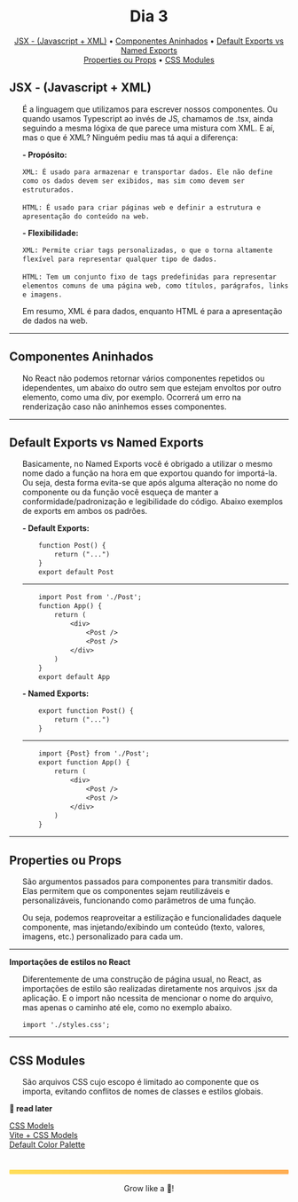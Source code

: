 <div align="center">
    <h1>Dia 3</h1>
</div>

<p align="center">
  <a href="#jsx---javascript--xml">JSX - (Javascript + XML)</a> •
  <a href="#componentes-aninhados">Componentes Aninhados</a> •
  <a href="#default-exports-vs-named-exports">Default Exports vs Named Exports</a><br>
  <a href="#properties-ou-props">Properties ou Props</a> •
  <a href="#css-modules">CSS Modules</a><br>
</p>

## JSX - (Javascript + XML)
<ul>É a linguagem que utilizamos para escrever nossos componentes. Ou quando usamos Typescript ao invés de JS, chamamos de .tsx, ainda seguindo a mesma lógixa de que parece uma mistura com XML. E aí, mas o que é XML? Ninguém pediu mas tá aqui a diferença:</ul>
<ul><b>- Propósito:</b>
        
    XML: É usado para armazenar e transportar dados. Ele não define como os dados devem ser exibidos, mas sim como devem ser estruturados.

    HTML: É usado para criar páginas web e definir a estrutura e apresentação do conteúdo na web.
</ul>

<ul><b>- Flexibilidade:</b>

    XML: Permite criar tags personalizadas, o que o torna altamente flexível para representar qualquer tipo de dados.
    
    HTML: Tem um conjunto fixo de tags predefinidas para representar elementos comuns de uma página web, como títulos, parágrafos, links e imagens.
</ul>
<ul>Em resumo, XML é para dados, enquanto HTML é para a apresentação de dados na web.</ul>
    
---

## Componentes Aninhados
<ul>No React não podemos retornar vários componentes repetidos ou idependentes, um abaixo do outro sem que estejam envoltos por outro elemento, como uma div, por exemplo. Ocorrerá um erro na renderização caso não aninhemos esses componentes.</ul>

---

## Default Exports vs Named Exports
<ul>Basicamente, no Named Exports você é obrigado a utilizar o mesmo nome dado a função na hora em que exportou quando for importá-la. Ou seja, desta forma evita-se que após alguma alteração no nome do componente ou da função você esqueça de manter a conformidade/padronização e legibilidade do código. Abaixo exemplos de exports em ambos os padrões.</ul>
<ul><b>- Default Exports:</b>
    
        function Post() {
            return ("...")
        }
        export default Post
 ---   
        import Post from './Post';
        function App() {
            return (
                <div>
                    <Post />
                    <Post />
                </div>
            )
        }
        export default App
   
</ul>

<ul><b>- Named Exports:</b>
    
        export function Post() {
            return ("...")
        }
 ---   
        import {Post} from './Post';
        export function App() {
            return (
                <div>
                    <Post />
                    <Post />
                </div>
            )
        }
</ul>

---

## Properties ou Props
<ul>São argumentos passados para componentes para transmitir dados. Elas permitem que os componentes sejam reutilizáveis e personalizáveis, funcionando como parâmetros de uma função.</ul>
<ul>Ou seja, podemos reaproveitar a estilização e funcionalidades daquele componente, mas injetando/exibindo um conteúdo (texto, valores, imagens, etc.) personalizado para cada um.</ul>

---

<b>Importações de estilos no React</b>
<ul>Diferentemente de uma construção de página usual, no React, as importações de estilo são realizadas diretamente nos arquivos .jsx da aplicação. E o import não ncessita de mencionar o nome do arquivo, mas apenas o caminho até ele, como no exemplo abaixo.

    import './styles.css';
</ul>

---

## CSS Modules
<ul>São arquivos CSS cujo escopo é limitado ao componente que os importa, evitando conflitos de nomes de classes e estilos globais.</ul>

<b>👀 read later </b><br>

[CSS Models](https://github.com/css-modules/css-modules) <br>
[Vite + CSS Models](https://vitejs.dev/guide/features#css-modules) <br>
[Default Color Palette](https://tailwindcss.com/docs/customizing-colors#default-color-palette) <br>

<br>
<img src="./../.github/assets/gradient-bar.svg" width="100%" height="8px"/>
<p align="center">Grow like a 🌳!</p>
